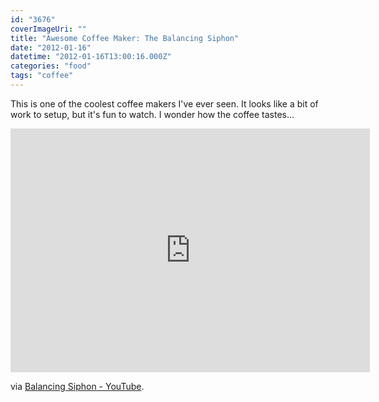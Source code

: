 ```yaml
---
id: "3676"
coverImageUri: ""
title: "Awesome Coffee Maker: The Balancing Siphon"
date: "2012-01-16"
datetime: "2012-01-16T13:00:16.000Z"
categories: "food"
tags: "coffee"
---
```


This is one of the coolest coffee makers I've ever seen. It looks like a bit of work to setup, but it's fun to watch. I wonder how the coffee tastes…

<iframe width="575" height="390" src="http://www.youtube.com/embed/OOg4gIFV_SA?rel=0" frameborder="0" allowfullscreen></iframe>

via [Balancing Siphon - YouTube](http://www.youtube.com/watch?v=OOg4gIFV_SA).
